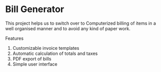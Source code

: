 # Bill Generator
This project helps us to switch over to Computerized billing of items in a well organised manner and to avoid any kind of paper work.

Features
1. Customizable invoice templates
2. Automatic calculation of totals and taxes
3. PDF export of bills
4. Simple user interface
